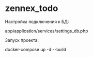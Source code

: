 # zennex_todo
Настройка подключения к БД: 

app/application/services/settings_db.php

Запуск проекта:

docker-compose up -d --build

